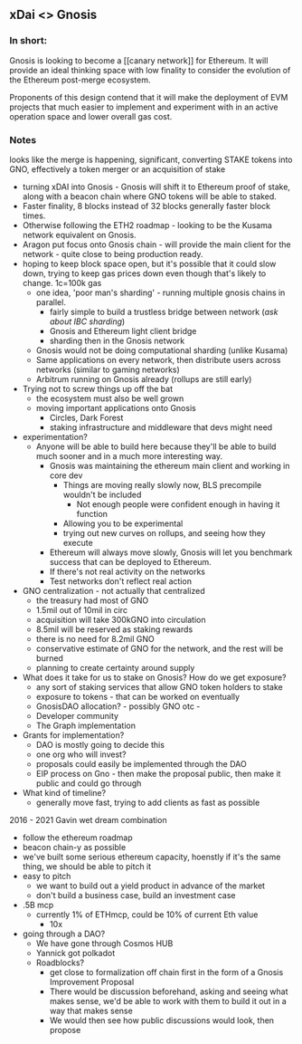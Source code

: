 ## xDai <> Gnosis

### In short:
Gnosis is looking to become a [[canary network]] for Ethereum. It will provide an ideal thinking space with low finality to consider the evolution of the Ethereum post-merge ecosystem. 

Proponents of this design contend that it will make the deployment of EVM projects that much easier to implement and experiment with in an active operation space and lower overall gas cost.

### Notes

looks like the merge is happening, significant, converting STAKE tokens into GNO, effectively a token merger or an acquisition of stake
- turning xDAI into Gnosis - Gnosis will shift it to Ethereum proof of stake, along with a beacon chain where GNO tokens will be able to staked.
- Faster finality, 8 blocks instead of 32 blocks
	generally faster block times.
- Otherwise following the ETH2 roadmap - looking to be the Kusama network equivalent on Gnosis.
- Aragon put focus onto Gnosis chain - will provide the main client for the network - quite close to being production ready.
- hoping to keep block space open, but it's possible that it could slow down, trying to keep gas prices down even though that's likely to change. 1c=100k gas
	- one idea, 'poor man's sharding' - running multiple gnosis chains in parallel.
		- fairly simple to build a trustless bridge between network (*ask about IBC sharding*)
		- Gnosis and Ethereum light client bridge
		- sharding then in the Gnosis network
	- Gnosis would not be doing computational sharding (unlike Kusama)
	- Same applications on every network, then distribute users across networks (similar to gaming networks)
	- Arbitrum running on Gnosis already (rollups are still early)
- Trying not to screw things up off the bat
	- the ecosystem must also be well grown
	- moving important applications onto Gnosis
		- Circles, Dark Forest
		- staking infrastructure and middleware that devs might need
- experimentation?
	- Anyone will be able to build here because they'll be able to build much sooner and in a much more interesting way.
		- Gnosis was maintaining the ethereum main client and working in core dev
			- Things are moving really slowly now, BLS precompile wouldn't be included
				- Not enough people were confident enough in having it function
			- Allowing you to be experimental
			- trying out new curves on rollups, and seeing how they execute
		- Ethereum will always move slowly, Gnosis will let you benchmark success that can be deployed to Ethereum.
		- If there's not real activity on the networks
		- Test networks don't reflect real action
- GNO centralization - not actually that centralized
	- the treasury had most of GNO
	- 1.5mil out of 10mil in circ
	- acquisition will take 300kGNO into circulation
	- 8.5mil will be reserved as staking rewards
	- there is no need for 8.2mil GNO
	- conservative estimate of GNO for the network, and the rest will be burned
	- planning to create certainty around supply
- What does it take for us to stake on Gnosis? How do we get exposure?
	- any sort of staking services that allow GNO token holders to stake
	- exposure to tokens - that can be worked on eventually
	- GnosisDAO allocation? - possibly GNO otc -
	- Developer community
	- The Graph implementation
- Grants for implementation?
	- DAO is mostly going to decide this
	- one org who will invest?
	- proposals could easily be implemented through the DAO
	- EIP process on Gno - then make the proposal public, then make it public and could go through
- What kind of timeline?
	- generally move fast, trying to add clients as fast as possible

2016 - 2021 Gavin wet dream combination
- follow the ethereum roadmap
- beacon chain-y as possible
- we've built some serious ethereum capacity, hoenstly if it's the same thing, we should be able to pitch it
- easy to pitch
	- we want to build out a yield product in advance of the market
	- don't build a business case, build an investment case
- .5B mcp
	- currently 1% of ETHmcp, could be 10% of current Eth value
		- 10x
- going through a DAO?
	- We have gone through Cosmos HUB
	- Yannick got polkadot
	- Roadblocks?
		- get close to formalization off chain first in the form of a Gnosis Improvement Proposal
		- There would be discussion beforehand, asking and seeing what makes sense, we'd be able to work with them to build it out in a way that makes sense
		- We would then see how public discussions would look, then propose